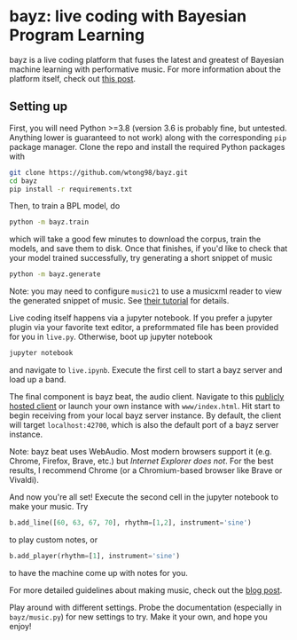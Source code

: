 # bayz: live coding with Bayesian Program Learning
bayz is a live coding platform that fuses the latest and greatest of Bayesian
machine learning with performative music. For more information about the
platform itself, check out [this post](https://wlt.coffee/posts/2020-10-19-bayz-live-coding/).

## Setting up
First, you will need Python >=3.8 (version 3.6 is probably fine, but
untested. Anything lower is guaranteed to not work) along with the corresponding
`pip` package manager. Clone the repo and install the required Python packages
with

```sh
git clone https://github.com/wtong98/bayz.git
cd bayz
pip install -r requirements.txt
```

Then, to train a BPL model, do
```sh
python -m bayz.train
```
which will take a good few minutes to download the corpus, train the models, and
save them to disk. Once that finishes, if you'd like to check that your model
trained successfully, try generating a short snippet of music

```sh
python -m bayz.generate
```
Note: you may need to configure `music21` to use a musicxml reader to view
the generated snippet of music. See [their tutorial](https://web.mit.edu/music21/doc/usersGuide/usersGuide_08_installingMusicXML.html) for details.


Live coding itself happens via a jupyter notebook. If you prefer a jupyter
plugin via your favorite text editor, a preformmated file has been provided for
you in `live.py`. Otherwise, boot up jupyter notebook

```sh
jupyter notebook
```

and navigate to `live.ipynb`. Execute the first cell to start a bayz server
and load up a band.

The final component is bayz beat, the audio client. Navigate to this [publicly hosted client](https://wlt.coffee/cream/bayz/)
or launch your own instance with `www/index.html`. Hit start to begin receiving
from your local bayz server instance. By default, the client will target
`localhost:42700`, which is also the default port of a bayz server instance.

Note: bayz beat uses WebAudio. Most modern browsers support it (e.g. Chrome,
Firefox, Brave, etc.) but *Internet Explorer does not*. For the best results,
I recommend Chrome (or a Chromium-based browser like Brave or Vivaldi).

And now you're all set! Execute the second cell in the jupyter notebook
to make your music. Try

```python
b.add_line([60, 63, 67, 70], rhythm=[1,2], instrument='sine')
```
to play custom notes, or

```python
b.add_player(rhythm=[1], instrument='sine')
```
to have the machine come up with notes for you.

For more detailed guidelines about making music, check out the [blog post](https://wlt.coffee/posts/2020-10-19-bayz-live-coding/#making-music-with-bayz-band).

Play around with different settings. Probe the documentation (especially in
`bayz/music.py`) for new settings to try. Make it your own, and hope you
enjoy!
